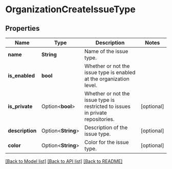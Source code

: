 # OrganizationCreateIssueType

## Properties

Name | Type | Description | Notes
------------ | ------------- | ------------- | -------------
**name** | **String** | Name of the issue type. | 
**is_enabled** | **bool** | Whether or not the issue type is enabled at the organization level. | 
**is_private** | Option<**bool**> | Whether or not the issue type is restricted to issues in private repositories. | [optional]
**description** | Option<**String**> | Description of the issue type. | [optional]
**color** | Option<**String**> | Color for the issue type. | [optional]

[[Back to Model list]](../README.md#documentation-for-models) [[Back to API list]](../README.md#documentation-for-api-endpoints) [[Back to README]](../README.md)


